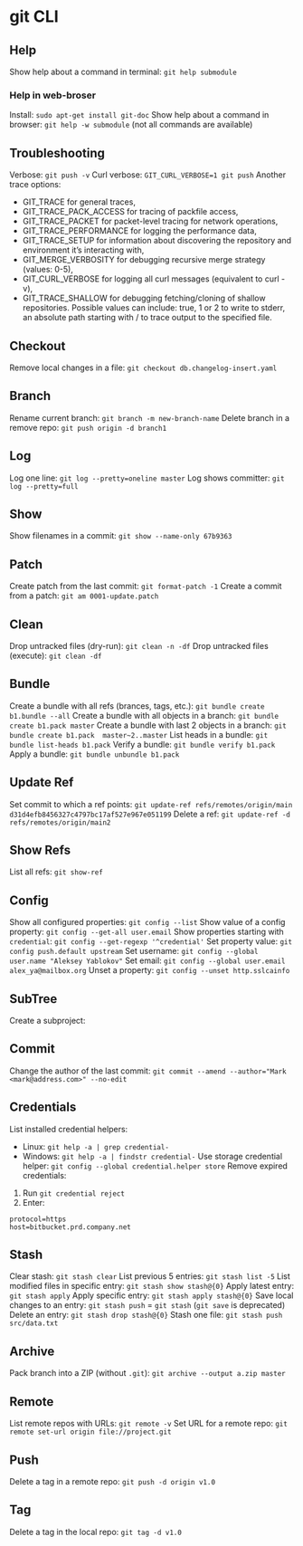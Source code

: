 # git CLI

## Help
Show help about a command in terminal: `git help submodule`

### Help in web-broser
Install: `sudo apt-get install git-doc`
Show help about a command in browser: `git help -w submodule` (not all commands are available)

## Troubleshooting
Verbose: `git push -v`
Curl verbose: `GIT_CURL_VERBOSE=1 git push`
Another trace options: 
- GIT_TRACE for general traces,
- GIT_TRACE_PACK_ACCESS for tracing of packfile access,
- GIT_TRACE_PACKET for packet-level tracing for network operations,
- GIT_TRACE_PERFORMANCE for logging the performance data,
- GIT_TRACE_SETUP for information about discovering the repository and environment it’s interacting with,
- GIT_MERGE_VERBOSITY for debugging recursive merge strategy (values: 0-5),
- GIT_CURL_VERBOSE for logging all curl messages (equivalent to curl -v),
- GIT_TRACE_SHALLOW for debugging fetching/cloning of shallow repositories.
Possible values can include:   true, 1 or 2 to write to stderr,  an absolute path starting with / to trace output to the specified file.

## Checkout
Remove local changes in a file: `git checkout db.changelog-insert.yaml`

## Branch
Rename current branch: `git branch -m new-branch-name`
Delete branch in a remove repo: `git push origin -d branch1`

## Log
Log one line: `git log --pretty=oneline master`
Log shows committer: `git log --pretty=full`

## Show
Show filenames in a commit: `git show --name-only 67b9363`

## Patch
Create patch from the last commit: `git format-patch -1`
Create a commit from a patch: `git am 0001-update.patch`

## Clean
Drop untracked files (dry-run): `git clean -n -df`
Drop untracked files (execute): `git clean -df`

## Bundle
Create a bundle with all refs (brances, tags, etc.): `git bundle create b1.bundle --all`
Create a bundle with all objects in a branch: `git bundle create b1.pack master`
Create a bundle with last 2 objects in a branch: `git bundle create b1.pack  master~2..master`
List heads in a bundle: `git bundle list-heads b1.pack`
Verify a bundle: `git bundle verify b1.pack`
Apply a bundle: `git bundle unbundle b1.pack`

## Update Ref
Set commit to which a ref points: `git update-ref refs/remotes/origin/main d31d4efb8456327c4797bc17af527e967e051199`
Delete a ref: `git update-ref -d refs/remotes/origin/main2`

## Show Refs
List all refs: `git show-ref`

## Config
Show all configured properties: `git config --list`
Show value of a config property: `git config --get-all user.email`
Show properties starting with `credential`: `git config --get-regexp '^credential'`
Set property value: `git config push.default upstream`
Set username: `git config --global user.name "Aleksey Yablokov"`
Set email: `git config --global user.email alex_ya@mailbox.org`
Unset a property: `git config --unset http.sslcainfo`

## SubTree
Create a subproject: 

## Commit
Change the author of the last commit: `git commit --amend --author="Mark <mark@address.com>" --no-edit`

## Credentials
List installed credential helpers:
- Linux: `git help -a | grep credential-`
- Windows: `git help -a | findstr credential-`
Use storage credential helper: `git config --global credential.helper store`
Remove expired credentials:
1. Run `git credential reject`
2. Enter:
```
protocol=https
host=bitbucket.prd.company.net
```

## Stash
Clear stash: `git stash clear`
List previous 5 entries: `git stash list -5`
List modified files in specific entry: `git stash show stash@{0}`
Apply latest entry: `git stash apply`
Apply specific entry: `git stash apply stash@{0}`
Save local changes to an entry: `git stash push` = `git stash` (`git save` is deprecated)
Delete an entry: `git stash drop stash@{0}`
Stash one file: `git stash push src/data.txt`

## Archive
Pack branch into a ZIP (without `.git`): `git archive --output a.zip master`

## Remote
List remote repos with URLs: `git remote -v`
Set URL for a remote repo: `git remote set-url origin file://project.git`

## Push
Delete a tag in a remote repo: `git push -d origin v1.0`

## Tag
Delete a tag in the local repo: `git tag -d v1.0`
